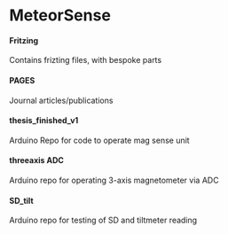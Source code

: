 # MeteorSense
#### Fritzing
Contains frizting files, with bespoke parts
#### PAGES
Journal articles/publications
#### thesis_finished_v1
Arduino Repo for code to operate mag sense unit
#### threeaxis ADC
Arduino repo for operating 3-axis magnetometer via ADC
#### SD_tilt
Arduino repo for testing of SD and tiltmeter reading
